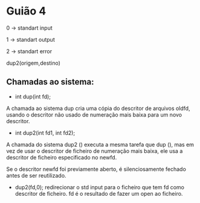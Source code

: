 # Guião 4


0 -> standart input


1 -> standart output


2 -> standart error


dup2(origem,destino)


## Chamadas ao sistema:


* int dup(int fd);


A chamada ao sistema dup cria uma cópia do descritor de arquivos oldfd, usando o descritor não usado de numeração mais baixa para um novo descritor.


* int dup2(int fd1, int fd2);


A chamada do sistema dup2 () executa a mesma tarefa que dup (), mas em vez de usar o descritor de ficheiro de numeração mais baixa, ele usa a descritor de ficheiro especificado no newfd.


Se o descritor newfd foi previamente aberto, é silenciosamente fechado antes de ser reutilizado.





* dup2(fd,0);
redirecionar o std input para o ficheiro que tem fd como descritor de ficheiro. fd é o resultado de fazer um open ao ficheiro.
	